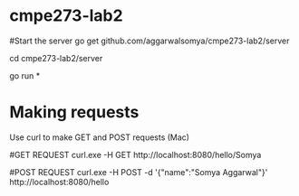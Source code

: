 # cmpe273-lab2

#Start the server
go get github.com/aggarwalsomya/cmpe273-lab2/server

cd cmpe273-lab2/server

go run *


# Making requests

Use curl to make GET and POST requests (Mac)

#GET REQUEST
curl.exe -H GET http://localhost:8080/hello/Somya

#POST REQUEST
curl.exe -H POST -d '{"name":"Somya Aggarwal"}' http://localhost:8080/hello
